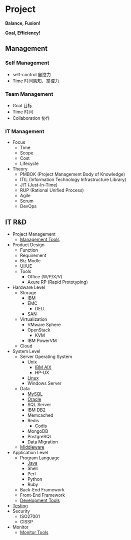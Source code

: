 # Project

**Balance, Fusion!**

**Goal, Efficiency!**


## Management

### Self Management

- self-control 自控力
- Time 时间感知、掌控力

### Team Management

- Goal 目标
- Time 时间
- Collaboration 协作

### IT Management

- Focus
  - Time
  - Scope
  - Cost
  - Lifecycle
- Theory
  - PMBOK (Project Management Body of Knowledge)
  - ITIL (Information Technology Infrastructure Library)
  - JIT (Just-In-Time)
  - RUP (Rational Unified Process)
  - Agile
  - Scrum
  - DevOps

## IT R&D

- Project Management
  - [Management Tools](https://github.com/shawn0915/tools-study/blob/master/README.md#management)
- Product Design
  - Function
  - Requirement
  - Biz Modle
  - UI/UE
  - Tools
    - Office (W/P/X/V)
    - Axure RP (Rapid Prototyping)
- Hardware Level
  - Storage
    - IBM
	- EMC
	  - DELL
	- SAN
  - Virtualization
    - VMware Sphere
	- OpenStack
	  - KVM
	- IBM PowerVM
  - Cloud
- System Level
  - Server Operating System
    - Unix
      - [IBM AIX](https://github.com/shawn0915/linux-study/blob/master/unix/aix/AIX.md)
	  - HP-UX
    - [Linux](https://github.com/shawn0915/linux-study)
    - Windows Server
  - Data
    - [MySQL](https://github.com/shawn0915/mysql-study)
    - [Oracle](https://github.com/shawn0915/oracle-study)
	- SQL Server
	- IBM DB2
    - Memcached
    - Redis
      - Codis
    - MongoDB
    - PostgreSQL
	- Data Migration
  - [Middleware](https://github.com/shawn0915/middleware-study)
- Application Level
  - Program Language
    - [Java](https://github.com/shawn0915/java-study)
    - Shell
    - Perl
    - Python
	- Ruby
  - Back-End Framework
  - Front-End Framework
  - [Development Tools](https://github.com/shawn0915/tools-study)
- [Testing](https://github.com/shawn0915/testing-study)
- Security
  - ISO27001
  - CISSP
- Monitor
  - [Monitor Tools](https://github.com/shawn0915/tools-study)

